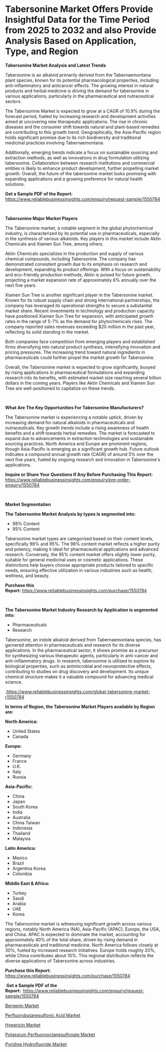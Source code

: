 <p><h1>Tabersonine Market Offers Provide Insightful Data for the Time Period from 2025 to 2032 and also Provide Analysis Based on Application, Type, and Region</h1></p><p><strong>Tabersonine Market Analysis and Latest Trends</strong></p>
<p><p>Tabersonine is an alkaloid primarily derived from the Tabernaemontana plant species, known for its potential pharmacological properties, including anti-inflammatory and anticancer effects. The growing interest in natural products and herbal medicine is driving the demand for tabersonine in various applications, particularly in the pharmaceutical and nutraceutical sectors.</p><p>The Tabersonine Market is expected to grow at a CAGR of 10.9% during the forecast period, fueled by increasing research and development activities aimed at uncovering new therapeutic applications. The rise in chronic diseases and the consumer shift towards natural and plant-based remedies are contributing to this growth trend. Geographically, the Asia-Pacific region holds significant promise due to its rich biodiversity and traditional medicinal practices involving Tabernaemontana.</p><p>Additionally, emerging trends indicate a focus on sustainable sourcing and extraction methods, as well as innovations in drug formulation utilizing tabersonine. Collaboration between research institutions and commercial entities is likely to enhance product development, further propelling market growth. Overall, the future of the tabersonine market looks promising with expanding applications and a growing preference for natural health solutions.</p></p>
<p><strong>Get a Sample PDF of the Report:&nbsp;</strong> <a href="https://www.reliablebusinessinsights.com/enquiry/request-sample/1550784?utm_campaign=1138&utm_medium=2&utm_source=Github&utm_content=ia&utm_term=31032025&utm_id=tabersonine">https://www.reliablebusinessinsights.com/enquiry/request-sample/1550784</a></p>
<p>&nbsp;</p>
<p><strong>Tabersonine Major Market Players</strong></p>
<p><p>The Tabersonine market, a notable segment in the global phytochemical industry, is characterized by its potential use in pharmaceuticals, especially in the synthesis of various alkaloids. Key players in this market include Aktin Chemicals and Xiamen Sun Tree, among others. </p><p>Aktin Chemicals specializes in the production and supply of various chemical compounds, including Tabersonine. The company has demonstrated consistent growth due to its emphasis on research and development, expanding its product offerings. With a focus on sustainability and eco-friendly production methods, Aktin is poised for future growth, projecting a market expansion rate of approximately 6% annually over the next five years.</p><p>Xiamen Sun Tree is another significant player in the Tabersonine market. Known for its robust supply chain and strong international partnerships, the company has leveraged its operational strengths to secure a substantial market share. Recent investments in technology and production capacity have positioned Xiamen Sun Tree for expansion, with anticipated growth rates in the range of 5-7% as the demand for phytochemicals rises. The company reported sales revenues exceeding $20 million in the past year, reflecting its solid standing in the market.</p><p>Both companies face competition from emerging players and established firms diversifying into natural product synthesis, intensifying innovation and pricing pressures. The increasing trend toward natural ingredients in pharmaceuticals could further propel the market growth for Tabersonine.</p><p>Overall, the Tabersonine market is expected to grow significantly, buoyed by rising applications in pharmaceutical formulations and expanding research into its benefits, with estimated market size reaching several billion dollars in the coming years. Players like Aktin Chemicals and Xiamen Sun Tree are well-positioned to capitalize on these trends.</p></p>
<p>&nbsp;</p>
<p><strong>What Are The Key Opportunities For Tabersonine Manufacturers?</strong></p>
<p><p>The Tabersonine market is experiencing a notable uptick, driven by increasing demand for natural alkaloids in pharmaceuticals and nutraceuticals. Key growth trends include a rising awareness of health benefits and a shift towards herbal remedies. The market is forecasted to expand due to advancements in extraction technologies and sustainable sourcing practices. North America and Europe are prominent regions, though Asia-Pacific is emerging as a significant growth hub. Future outlook indicates a compound annual growth rate (CAGR) of around 5% over the next five years, fueled by ongoing research and innovation in Tabersonine's applications.</p></p>
<p><strong>Inquire or Share Your Questions If Any Before Purchasing This Report:</strong> <a href="https://www.reliablebusinessinsights.com/enquiry/pre-order-enquiry/1550784?utm_campaign=1138&utm_medium=2&utm_source=Github&utm_content=ia&utm_term=31032025&utm_id=tabersonine">https://www.reliablebusinessinsights.com/enquiry/pre-order-enquiry/1550784</a></p>
<p>&nbsp;</p>
<p><strong>Market Segmentation</strong></p>
<p><strong>The Tabersonine Market Analysis by types is segmented into:</strong></p>
<p><ul><li>98% Content</li><li>95% Content</li></ul></p>
<p><p>Tabersonine market types are categorized based on their content levels, specifically 98% and 95%. The 98% content market reflects a higher purity and potency, making it ideal for pharmaceutical applications and advanced research. Conversely, the 95% content market offers slightly lower purity, suitable for general medicinal uses or cosmetic applications. These distinctions help buyers choose appropriate products tailored to specific needs, ensuring effective utilization in various industries such as health, wellness, and beauty.</p></p>
<p><strong>Purchase this Report:&nbsp;</strong><a href="https://www.reliablebusinessinsights.com/purchase/1550784?utm_campaign=1138&utm_medium=2&utm_source=Github&utm_content=ia&utm_term=31032025&utm_id=tabersonine">https://www.reliablebusinessinsights.com/purchase/1550784</a></p>
<p>&nbsp;</p>
<p><strong>The Tabersonine Market Industry Research by Application is segmented into:</strong></p>
<p><ul><li>Pharmaceuticals</li><li>Research</li></ul></p>
<p><p>Tabersonine, an indole alkaloid derived from Tabernaemontana species, has garnered attention in pharmaceuticals and research for its diverse applications. In the pharmaceutical sector, it shows promise as a precursor for synthesizing various therapeutic agents, particularly in anti-cancer and anti-inflammatory drugs. In research, tabersonine is utilized to explore its biological properties, such as antimicrobial and neuroprotective effects, contributing to studies on drug discovery and development. Its unique chemical structure makes it a valuable compound for advancing medical science.</p></p>
<p><a href="https://www.reliablebusinessinsights.com/global-tabersonine-market-r1550784?utm_campaign=1138&utm_medium=2&utm_source=Github&utm_content=ia&utm_term=31032025&utm_id=tabersonine">&nbsp;https://www.reliablebusinessinsights.com/global-tabersonine-market-r1550784</a></p>
<p><strong>In terms of Region, the Tabersonine Market Players available by Region are:</strong></p>
<p>
    <p> <strong> North America: </strong>
        <ul>
            <li>United States</li>
            <li>Canada</li>
        </ul>
        </p> 
    <p> <strong> Europe: </strong>
        <ul>
            <li>Germany</li>
            <li>France</li>
            <li>U.K.</li>
            <li>Italy</li>
            <li>Russia</li>
        </ul>
        </p> 
    <p> <strong> Asia-Pacific: </strong>
        <ul>
            <li>China</li>
            <li>Japan</li>
            <li>South Korea</li>
            <li>India</li>
            <li>Australia</li>
            <li>China Taiwan</li>
            <li>Indonesia</li>
            <li>Thailand</li>
            <li>Malaysia</li>
        </ul>
        </p> 
    <p> <strong> Latin America: </strong>
        <ul>
            <li>Mexico</li>
            <li>Brazil</li>
            <li>Argentina Korea</li>
            <li>Colombia</li>
        </ul>
        </p> 
    <p> <strong> Middle East & Africa: </strong>
        <ul>
            <li>Turkey</li>
            <li>Saudi</li>
            <li>Arabia</li>
            <li>UAE</li>
            <li>Korea</li>
        </ul>
    </p>
    </p>
<p><p>The Tabersonine market is witnessing significant growth across various regions, notably North America (NA), Asia-Pacific (APAC), Europe, the USA, and China. APAC is expected to dominate the market, accounting for approximately 40% of the total share, driven by rising demand in pharmaceuticals and traditional medicine. North America follows closely at 30%, fueled by increased research initiatives. Europe holds roughly 20%, while China contributes about 10%. This regional distribution reflects the diverse applications of Tabersonine across industries.</p></p>
<p><strong>Purchase this Report: </strong><a href="https://www.reliablebusinessinsights.com/purchase/1550784?utm_campaign=1138&utm_medium=2&utm_source=Github&utm_content=ia&utm_term=31032025&utm_id=tabersonine">https://www.reliablebusinessinsights.com/purchase/1550784</a></p>
<p>&nbsp;<strong>Get a Sample PDF of the Report:&nbsp;&nbsp;</strong><a href="https://www.reliablebusinessinsights.com/enquiry/request-sample/1550784?utm_campaign=1138&utm_medium=2&utm_source=Github&utm_content=ia&utm_term=31032025&utm_id=tabersonine">https://www.reliablebusinessinsights.com/enquiry/request-sample/1550784</a></p>
<p><strong></strong></p>
<p><p><a href="https://github.com/totrisammir/Market-Research-Report-List-1/blob/main/bergenin-market.md?utm_campaign=1138&utm_medium=2&utm_source=Github&utm_content=ia&utm_term=31032025&utm_id=tabersonine">Bergenin Market</a></p><p><a href="https://github.com/guyerkanakwu/Market-Research-Report-List-1/blob/main/perfluorobutanesulfonic-acid-market.md?utm_campaign=1138&utm_medium=2&utm_source=Github&utm_content=ia&utm_term=31032025&utm_id=tabersonine">Perfluorobutanesulfonic Acid Market</a></p><p><a href="https://github.com/latilsmickl8/Market-Research-Report-List-1/blob/main/hypericin-market.md?utm_campaign=1138&utm_medium=2&utm_source=Github&utm_content=ia&utm_term=31032025&utm_id=tabersonine">Hypericin Market</a></p><p><a href="https://github.com/bhuraoutenc8/Market-Research-Report-List-1/blob/main/potassium-perfluorooctanesulfonate-market.md?utm_campaign=1138&utm_medium=2&utm_source=Github&utm_content=ia&utm_term=31032025&utm_id=tabersonine">Potassium Perfluorooctanesulfonate Market</a></p><p><a href="https://github.com/tandepinho3p/Market-Research-Report-List-1/blob/main/pyridine-hydrofluoride-market.md?utm_campaign=1138&utm_medium=2&utm_source=Github&utm_content=ia&utm_term=31032025&utm_id=tabersonine">Pyridine Hydrofluoride Market</a></p></p>